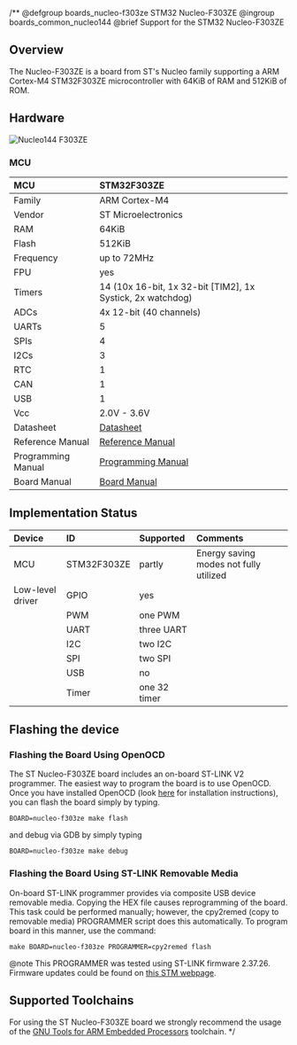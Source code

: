 /**
@defgroup    boards_nucleo-f303ze STM32 Nucleo-F303ZE
@ingroup     boards_common_nucleo144
@brief       Support for the STM32 Nucleo-F303ZE

## Overview

The Nucleo-F303ZE is a board from ST's Nucleo family supporting a ARM Cortex-M4
STM32F303ZE
microcontroller with 64KiB of RAM and 512KiB of ROM.

## Hardware

![Nucleo144 F303ZE](https://raw.githubusercontent.com/wiki/RIOT-OS/RIOT/images/nucleo144-board.png)


### MCU
| MCU        | STM32F303ZE       |
|:---------- |:----------------- |
| Family     | ARM Cortex-M4     |
| Vendor     | ST Microelectronics |
| RAM        | 64KiB             |
| Flash      | 512KiB            |
| Frequency  | up to 72MHz       |
| FPU        | yes               |
| Timers     | 14 (10x 16-bit, 1x 32-bit [TIM2], 1x Systick, 2x watchdog) |
| ADCs       | 4x 12-bit (40 channels) |
| UARTs      | 5                 |
| SPIs       | 4                 |
| I2Cs       | 3                 |
| RTC        | 1                 |
| CAN        | 1                 |
| USB        | 1                 |
| Vcc        | 2.0V - 3.6V       |
| Datasheet  | [Datasheet](https://www.st.com/resource/en/datasheet/stm32f303ze.pdf) |
| Reference Manual | [Reference Manual](http://www.st.com/web/en/resource/technical/document/reference_manual/DM00043574.pdf) |
| Programming Manual | [Programming Manual](http://www.st.com/web/en/resource/technical/document/programming_manual/DM00046982.pdf) |
| Board Manual | [Board Manual](https://www.st.com/resource/en/user_manual/dm00244518.pdf) |



## Implementation Status
| Device | ID        | Supported | Comments  |
|:------------- |:------------- |:------------- |:------------- |
| MCU        | STM32F303ZE   | partly    | Energy saving modes not fully utilized |
| Low-level driver | GPIO    | yes       | |
|        | PWM       | one PWM   | |
|        | UART      | three UART    | |
|        | I2C       | two I2C   | |
|        | SPI       | two SPI   | |
|        | USB       | no        | |
|        | Timer     | one 32 timer  | |


## Flashing the device

### Flashing the Board Using OpenOCD

The ST Nucleo-F303ZE board includes an on-board ST-LINK V2 programmer.
The easiest way to program the board is to use OpenOCD. Once you have
installed OpenOCD (look [here](https://github.com/RIOT-OS/RIOT/wiki/OpenOCD)
for installation instructions), you can flash the board simply by typing.

```
BOARD=nucleo-f303ze make flash
```
and debug via GDB by simply typing
```
BOARD=nucleo-f303ze make debug
```

### Flashing the Board Using ST-LINK Removable Media

On-board ST-LINK programmer provides via composite USB device removable media.
Copying the HEX file causes reprogramming of the board. This task
could be performed manually; however, the cpy2remed (copy to removable
media) PROGRAMMER script does this automatically. To program board in
this manner, use the command:
```
make BOARD=nucleo-f303ze PROGRAMMER=cpy2remed flash
```
@note This PROGRAMMER was tested using ST-LINK firmware 2.37.26. Firmware updates
could be found on [this STM webpage](https://www.st.com/en/development-tools/stsw-link007.html).


## Supported Toolchains
For using the ST Nucleo-F303ZE board we strongly recommend the usage of the
[GNU Tools for ARM Embedded Processors](https://launchpad.net/gcc-arm-embedded)
toolchain.
 */
